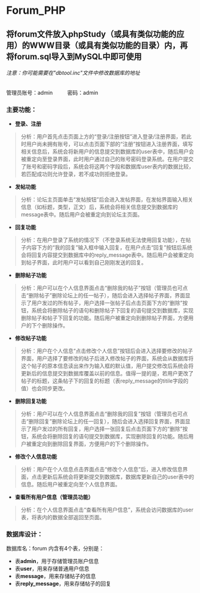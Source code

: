 # Forum_PHP

## 将forum文件放入phpStudy（或具有类似功能的应用）的WWW目录（或具有类似功能的目录）内，再将forum.sql导入到MySQL中即可使用

###### 注意：你可能需要在"dbtool.inc"文件中修改数据库的地址

管理员账号：admin &nbsp;&nbsp;&nbsp;&nbsp;&nbsp;&nbsp;&nbsp;&nbsp; 密码：admin

### 主要功能：
- **登录、注册**
> 分析：用户首先点击页面上方的“登录/注册按钮”进入登录/注册界面，若此时用户尚未拥有账号，可以点击页面下部的“注册”按钮进入注册界面，填写相关信息后，系统会将新用户的信息提交到数据库的user表中，随后用户会被重定向至登录界面，此时用户通过自己的账号密码登录系统。在用户提交了账号和密码字段后，系统会将这两个字段和数据库user表内的数据比较，若匹配成功则允许登录，若不成功则拒绝登录。


- **发帖功能**
> 分析：论坛主页面单击“发帖按钮”后会进入发帖界面，在发帖界面输入相关信息（如标题，类型，正文）后，系统会将相关信息提交到数据库的message表中。随后用户会被重定向到论坛主页面。


- **回复功能**
> 分析：在用户登录了系统的情况下（不登录系统无法使用回复功能），在帖子内容下方的“我的回复”输入框中输入回复，在用户点击“回复”按钮后系统会将回复内容提交到数据库中的reply_message表中。随后用户会被重定向到帖子界面，此时用户可以看到自己刚刚发送的回复。


- **删除帖子功能**
> 分析：用户可以在个人信息界面点击“删除我的帖子”按钮（管理员也可点击“删除帖子”删除论坛上的任一帖子），随后会进入选择帖子界面，界面显示了用户发过的所有帖子，用户选择一张帖子后点击页面下方的“删除”按钮，系统会将删除帖子的语句和删除帖子下回复的语句提交到数据库，实现删除帖子和帖子下回复的功能。随后用户被重定向到删除帖子界面，方便用户的下个删除操作。


- **修改帖子功能**
> 分析：用户在个人信息“点击修改个人信息”按钮后会进入选择要修改的帖子界面，用户选择了要修改的帖子后进入修改帖子的界面，系统会从数据库将这个帖子的原本信息读出来作为输入框的默认值，用户提交修改后系统会将更新后的信息提交到数据库覆盖以前的信息。值得一提的是，若用户更改了帖子的标题，这条帖子下的回复的标题（表reply_message的titile字段的值）也会同步更改。


- **删除回复功能**
> 分析：用户可以在个人信息界面点击“删除我的回复”按钮（管理员也可点击“删除回复”删除论坛上的任一回复），随后会进入选择回复界面，界面显示了用户发过的所有回复，用户选择一张回复后点击页面下方的“删除”按钮，系统会将删除回复的语句提交到数据库，实现删除回复的功能。随后用户被重定向到删除回复界面，方便用户的下个删除操作。


- **修改个人信息功能**
> 分析：用户在个人信息点击界面点击“修改个人信息”后，进入修改信息界面，点击更新后系统会将更新提交到数据库，数据库更新自己的user表中的信息。随后用户被重定向至个人信息界面。


- **查看所有用户信息（管理员功能）**
> 分析：在个人信息界面点击“查看所有用户信息”，系统会访问数据库的user表，将表内的数据全部返回至页面。

### 数据库设计：
数据库名：forum
内含有4个表，分别是：
- 表**admin**，用于存储管理员账户信息
- 表**user**，用来存储普通用户信息
- 表**message**，用来存储帖子的信息
- 表**reply_message**，用来存储帖子的回复

